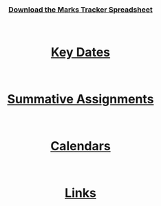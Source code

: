 <header style="text-align:center;">
  <h3><a href="/resources/CS-Module-Marks-Tracker-blank.xlsx" download>Download the Marks Tracker Spreadsheet</a></h3><br>
  <h1><a href="KeyDates"><b>Key Dates</b></a></h1><br>
  <h1><a href="SummativeAssignments"><b>Summative Assignments</b></a></h1><br>
  <h1><a href="calendar"><b>Calendars</b></a></h1><br>
  <h1><a href="links"><b>Links</b></a></h1><br>
</header>
